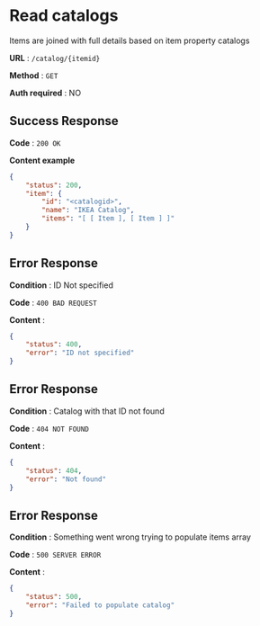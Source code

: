 # Read catalogs

Items are joined with full details based on item property catalogs

**URL** : `/catalog/{itemid}`

**Method** : `GET`

**Auth required** : NO

## Success Response

**Code** : `200 OK`

**Content example**

```json
{
    "status": 200,
    "item": {
        "id": "<catalogid>",
        "name": "IKEA Catalog",
        "items": "[ [ Item ], [ Item ] ]"
    }
}
```

## Error Response

**Condition** : ID Not specified

**Code** : `400 BAD REQUEST`

**Content** :

```json
{
    "status": 400,
    "error": "ID not specified"
}
```

## Error Response

**Condition** : Catalog with that ID not found

**Code** : `404 NOT FOUND`

**Content** :

```json
{
    "status": 404,
    "error": "Not found"
}
```

## Error Response

**Condition** : Something went wrong trying to populate items array

**Code** : `500 SERVER ERROR`

**Content** :

```json
{
    "status": 500,
    "error": "Failed to populate catalog"
}
```